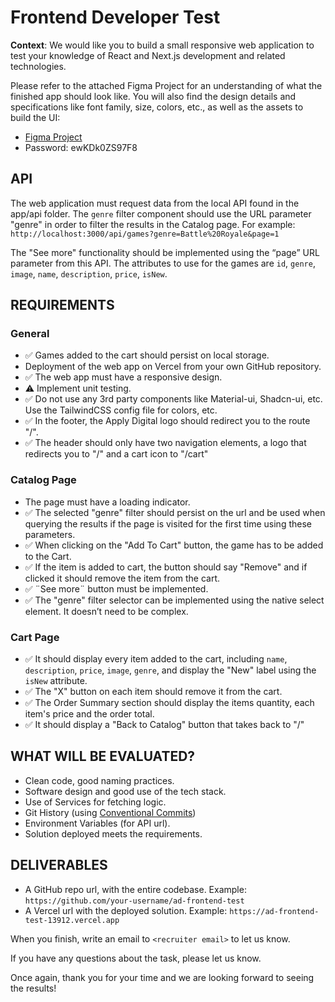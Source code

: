 # Frontend Developer Test

**Context**: We would like you to build a small responsive web application to test your
knowledge of React and Next.js development and related technologies.

Please refer to the attached Figma Project for an understanding of what the finished app should look like. You will also find the design details and specifications like font family, size, colors, etc., as well as the assets to build the UI:

- [Figma Project](https://www.figma.com/file/p0DCxHDFbJriZsBmiYMmoE/Reto-Programaci%C3%B3n-Frontend?type=design&node-id=1-11806&mode=design&t=PdEzAKSIKP2kH7sf-0)
- Password: ewKDk0ZS97F8

## API

The web application must request data from the local API found in the app/api folder. The `genre` filter component should use the URL parameter "genre" in order to filter the results in the Catalog page.
For example: `http://localhost:3000/api/games?genre=Battle%20Royale&page=1`

The "See more" functionality should be implemented using the “page” URL parameter from this API. The attributes to use for the games are `id`, `genre`, `image`, `name`, `description`, `price`, `isNew`.


## REQUIREMENTS

### General

- ✅ Games added to the cart should persist on local storage.
- Deployment of the web app on Vercel from your own GitHub repository.
- ✅ The web app must have a responsive design.
- ⚠️ Implement unit testing.
- ✅ Do not use any 3rd party components like Material-ui, Shadcn-ui, etc. Use the TailwindCSS config file for colors, etc.
- ✅ In the footer, the Apply Digital logo should redirect you to the route "/".
- ✅ The header should only have two navigation elements, a logo that redirects you to "/" and a cart icon to "/cart"

### Catalog Page

- The page must have a loading indicator.
- ✅ The selected "genre" filter should persist on the url and be used when querying the results if the page is visited for the first time using these parameters.
- ✅ When clicking on the "Add To Cart" button, the game has to be added to the Cart.
- ✅ If the item is added to cart, the button should say "Remove" and if clicked it should remove the item from the cart.
- ✅ ¨See more¨ button must be implemented.
- ✅ The "genre" filter selector can be implemented using the native select element. It doesn’t need to be complex.

### Cart Page

- ✅ It should display every item added to the cart, including `name`, `description`, `price`, `image`, `genre`, and display the "New" label using the `isNew` attribute.
- ✅ The "X" button on each item should remove it from the cart.
- ✅ The Order Summary section should display the items quantity, each item's price and the order total.
- ✅ It should display a "Back to Catalog" button that takes back to "/"

## WHAT WILL BE EVALUATED?

- Clean code, good naming practices.
- Software design and good use of the tech stack.
- Use of Services for fetching logic.
- Git History (using [Conventional Commits](https://github.com/angular/angular/blob/22b96b9/CONTRIBUTING.md#-commit-message-guidelines))
- Environment Variables (for API url).
- Solution deployed meets the requirements.

## DELIVERABLES

- A GitHub repo url, with the entire codebase. Example: `https://github.com/your-username/ad-frontend-test`
- A Vercel url with the deployed solution. Example: `https://ad-frontend-test-13912.vercel.app `

When you finish, write an email to `<recruiter email>` to let us know.

If you have any questions about the task, please let us know.

Once again, thank you for your time and we are looking forward to seeing the results!
